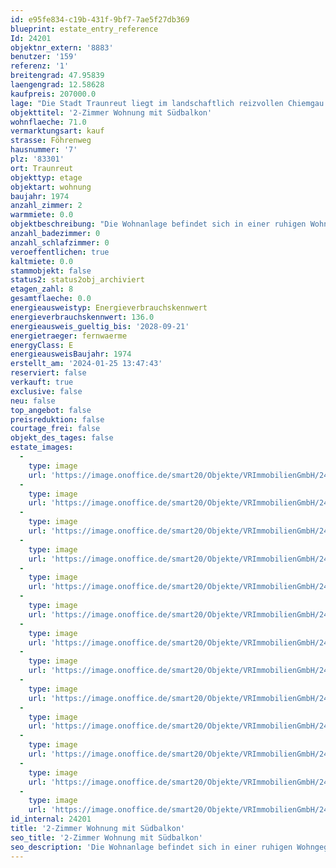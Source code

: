 ```yaml
---
id: e95fe834-c19b-431f-9bf7-7ae5f27db369
blueprint: estate_entry_reference
Id: 24201
objektnr_extern: '8883'
benutzer: '159'
referenz: '1'
breitengrad: 47.95839
laengengrad: 12.58628
kaufpreis: 207000.0
lage: "Die Stadt Traunreut liegt im landschaftlich reizvollen Chiemgau nur 11 km vom wunderschönen Chiemsee entfernt. \r\n\r\nDie kleineren und mittleren Unternehmen und auch innovative Industriebetriebe bieten Arbeitsplätze in den unterschiedlichsten Bereichen.\r\n\r\nIn Traunreut hat man ein großes Angebot an Freizeitmöglichkeiten. Es gibt einige Wander- und Radwege, auf denen man weite Ausblicke auf die malerische Landschaft des Chiemgaus und die Berchtesgadener Alpen hat.\r\n\r\nZudem bieten verschiedene Sportvereine ein breites Freizeitangebot, wie beispielsweise eine Tennishalle, Fußballplätze, Beachvolleyballplätze, eine Leichtathletikanlage und vieles mehr.\r\n\r\nBadespaß bieten die beiden Schwimmbäder das ganze Jahr hindurch. Die  Ski- und Wintersportgebiete sind in nächster Nähe und gut erreichbar. \r\n\r\nDie Traunreuter Einzelhandelsunternehmen verfügen über alle Einkaufsmöglichkeiten, bei kostenfreien Kundenparkplätzen. Frische und regionale Produkte kann man regelmäßig auf den Wochen- bzw. Bauernmärkten erwerben. \r\n\r\nDie Kunstsammlung DASMAXIMUM und das k1, das Kultur- und Veranstaltungszentrum in der Stadtmitte haben für alle Kulturliebhaber ein breites Programm.\r\n\r\nKindertagesstätten, Kindergärten, Spielplätze und ein breites Bildungsangebot werden von der Stadt angeboten. Grund-, Mittel-, Realschulen sowie Gymnasium sind vorhanden. Apotheken und Ärzte finden Sie vor Ort.  \r\n\r\nDie Stadt liegt verkehrsgünstig an der B304. Die Landeshauptstadt  München ist ca. 110 km und Salzburg ist ca. 50 km entfernt. \r\n\r\nTraunstein ist gut mit Bus und Bahn zu erreichen."
objekttitel: '2-Zimmer Wohnung mit Südbalkon'
wohnflaeche: 71.0
vermarktungsart: kauf
strasse: Föhrenweg
hausnummer: '7'
plz: '83301'
ort: Traunreut
objekttyp: etage
objektart: wohnung
baujahr: 1974
anzahl_zimmer: 2
warmmiete: 0.0
objektbeschreibung: "Die Wohnanlage befindet sich in einer ruhigen Wohngegend unweit der Traun. Die Geschäfte des täglichen Bedarfs, sowie der Bahnhof Traunreut sind fußläufig zu erreichen. Zudem haben Sie die Möglichkeit den Stadtbus zu nutzen. \r\n\r\nDiese Wohnung können Sie ganz nach Ihren Vorstellungen gestalten.  \r\n\r\nDie 2-Zimmer Wohnung im 1. Obergeschoss eines Mehrfamilienhauses mit drei Hauseingängen aus dem Jahr 1974 bietet auf ca. 71 m² genug Platz für Singles und für Paare und besticht zudem durch den überdachten Südbalkon mit Bergblick. Ein Aufzug ist ebenfalls vorhanden.\r\n\r\nBeim Betreten der Wohnung gelangen Sie direkt in das große Wohn- und Esszimmer. Linkerhand befindet sich ein kleiner Flur der Platz für eine Garderobe bietet und der Zugang zum separaten Abstellraum, welcher als Einbauschrank gestaltet ist. Direkt nebenan befindet sich die Küche. Hier lässt sich je nach Raumgestaltung auch eine kleine Essecke einrichten.\r\n\r\nDas nordseitige Schlafzimmer ist mit einem Laminatboden ausgestattet und bietet Platz für Bett und Kleiderschrank. \r\n\r\nVom großen und lichtdurchfluteten Wohn-/Esszimmer gelangen Sie direkt auf den großzügigen und überdachten Südbalkon. Der Blick aufs Grüne und in die Berge lädt zum Verweilen ein. \r\n\r\nDer Teppichboden im Eingangsbereich und im Wohnzimmer wurde bereits entfernt. Die Küche und das Badezimmer mit Badewanne, WC und Waschmaschinenanschluss sind noch im Originalzustand. \r\n\r\nDie Küche kann gegebenenfalls in die Nische im Wohn-/Esszimmer verlegt werden, wodurch ein zusätzlicher Raum zur individuellen Nutzung entstehen würde. \r\n\r\nEin besonderes Highlight der Wohnanlage ist die Müllschleuse. Die Müllentsorgung kann direkt vor Ihrer Wohnungstür erfolgen. \r\n\r\nZu der Wohnung gehört ein eigenes Kellerabteil. \r\n\r\nDie Wohnanlage wird laufend instand gehalten. So wurden in den letzten Jahren die Aufzüge, das Dach und die Fassade inkl. Balkonen saniert und an die Fernwärme angeschlossen. Die Fenster werden schrittweise aus den Rücklagen der Eigentümergemeinschaft ausgetauscht. \r\n\r\nEine Besonderheit in dieser Wohnanlage ist, dass die Hausmeisterwohnung anteilig allen Eigentümern gehört, diese erwirbt man also anteilig mit!\r\n\r\nEs gibt 13 Stellplätze vor dem Haus, die von der Wohnungseigentümergemeinschaft vermietet sind. Die Vergabe der Stellplätze erfolgt nach Warteliste. Unweit des Hauseinganges befindet sich ein öffentlicher, kostenfreier Parkplatz. Zum Be- und Entladen dient die direkt vor der Wohnanlage gelegene Zufahrtsstraße.\r\n\r\nDas Wohngeld beträgt aktuell 282,00 EUR monatlich. Der Anteil an den Rücklagen für die Wohnung beträgt per 31.12.2022 € 1.195,80."
anzahl_badezimmer: 0
anzahl_schlafzimmer: 0
veroeffentlichen: true
kaltmiete: 0.0
stammobjekt: false
status2: status2obj_archiviert
etagen_zahl: 8
gesamtflaeche: 0.0
energieausweistyp: Energieverbrauchskennwert
energieverbrauchskennwert: 136.0
energieausweis_gueltig_bis: '2028-09-21'
energietraeger: fernwaerme
energyClass: E
energieausweisBaujahr: 1974
erstellt_am: '2024-01-25 13:47:43'
reserviert: false
verkauft: true
exclusive: false
neu: false
top_angebot: false
preisreduktion: false
courtage_frei: false
objekt_des_tages: false
estate_images:
  -
    type: image
    url: 'https://image.onoffice.de/smart20/Objekte/VRImmobilienGmbH/24201/88b32f70-e939-4b13-923d-bb1a4dac28b1.jpg'
  -
    type: image
    url: 'https://image.onoffice.de/smart20/Objekte/VRImmobilienGmbH/24201/d4f51a74-8669-4b8f-9105-0f7602cfc12d.jpg'
  -
    type: image
    url: 'https://image.onoffice.de/smart20/Objekte/VRImmobilienGmbH/24201/411b269f-330c-41b9-948e-dcfcf9fa0301.jpg'
  -
    type: image
    url: 'https://image.onoffice.de/smart20/Objekte/VRImmobilienGmbH/24201/5e03860d-1bf8-4cdf-aec6-fb8712480716.jpg'
  -
    type: image
    url: 'https://image.onoffice.de/smart20/Objekte/VRImmobilienGmbH/24201/44147a4d-77c2-47c9-a589-a2c356d3bcea.jpg'
  -
    type: image
    url: 'https://image.onoffice.de/smart20/Objekte/VRImmobilienGmbH/24201/efe84da3-6b8b-4f23-8e07-f803d3be87dd.jpg'
  -
    type: image
    url: 'https://image.onoffice.de/smart20/Objekte/VRImmobilienGmbH/24201/e3b37dd7-c30b-4d57-af7d-278cadce57e0.jpg'
  -
    type: image
    url: 'https://image.onoffice.de/smart20/Objekte/VRImmobilienGmbH/24201/d0e85bab-16ed-4755-a658-793649d6be40.jpg'
  -
    type: image
    url: 'https://image.onoffice.de/smart20/Objekte/VRImmobilienGmbH/24201/d9ec8e6e-9619-4540-b8ea-7f992d5d9f36.jpg'
  -
    type: image
    url: 'https://image.onoffice.de/smart20/Objekte/VRImmobilienGmbH/24201/b8f50cf6-0cc8-4c40-b17c-d71fa4e3d318.jpg'
  -
    type: image
    url: 'https://image.onoffice.de/smart20/Objekte/VRImmobilienGmbH/24201/2e049e80-62c6-4f76-9764-7b7a7c2d51b7.jpg'
  -
    type: image
    url: 'https://image.onoffice.de/smart20/Objekte/VRImmobilienGmbH/24201/7442de20-e5c4-46f1-9dc0-71eddb8595dc.jpg'
  -
    type: image
    url: 'https://image.onoffice.de/smart20/Objekte/VRImmobilienGmbH/24201/2d7b99d4-5629-4250-9069-532122789c25.jpg'
id_internal: 24201
title: '2-Zimmer Wohnung mit Südbalkon'
seo_title: '2-Zimmer Wohnung mit Südbalkon'
seo_description: 'Die Wohnanlage befindet sich in einer ruhigen Wohngegend unweit der Traun. Die Geschäfte des täglichen Bedarfs, sowie der Bahnhof Traunreut sind fußläufig z'
---
```

